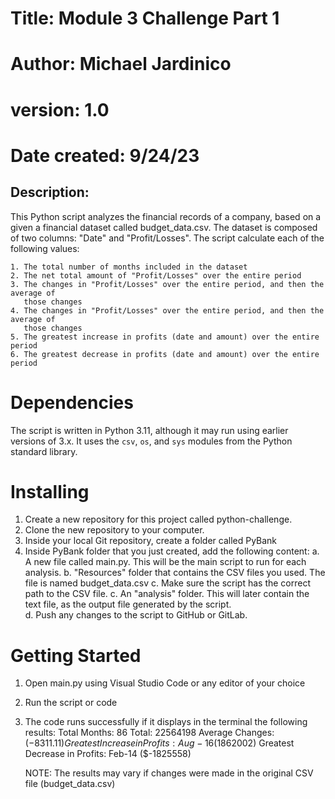 # Title: Module 3 Challenge Part 1
# Author:  Michael Jardinico
# version: 1.0
# Date created: 9/24/23

## Description: 
This Python script analyzes the financial records of a company, based on a given a financial dataset called budget_data.csv. The dataset is composed of two columns: "Date" and "Profit/Losses". The script calculate each of the following values:

    1. The total number of months included in the dataset
    2. The net total amount of "Profit/Losses" over the entire period
    3. The changes in "Profit/Losses" over the entire period, and then the average of 
       those changes
    4. The changes in "Profit/Losses" over the entire period, and then the average of 
       those changes
    5. The greatest increase in profits (date and amount) over the entire period
    6. The greatest decrease in profits (date and amount) over the entire period

# Dependencies
The script is written in Python 3.11, although it may run using earlier versions of 3.x. It uses the `csv`, `os`, and `sys` modules from the Python standard library.

# Installing
1. Create a new repository for this project called python-challenge. 
2. Clone the new repository to your computer.
3. Inside your local Git repository, create a folder called PyBank
4. Inside PyBank folder that you just created, add the following content: 
   a. A new file called main.py. This will be the main script to run for each analysis.
   b. "Resources" folder that contains the CSV files you used. The file is named 
      budget_data.csv
   c. Make sure the script has the correct path to the CSV file.
   c. An "analysis" folder. This will later contain the text file, as the output file 
      generated by the script.  
   d. Push any changes to the script to GitHub or GitLab.

# Getting Started
1. Open main.py using Visual Studio Code or any editor of your choice
2. Run the script or code
3. The code runs successfully if it displays in the terminal the following results:
    Total Months:  86
    Total:  22564198
    Average Changes: ($-8311.11)
    Greatest Increase in Profits: Aug-16 ($1862002)
    Greatest Decrease in Profits: Feb-14 ($-1825558)

    NOTE:  The results may vary if changes were made in the original CSV file (budget_data.csv)

